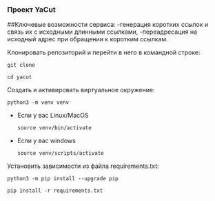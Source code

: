 ### Проект YaCut

##Ключевые возможности сервиса:
-генерация коротких ссылок и связь их с исходными длинными ссылками,
-переадресация на исходный адрес при обращении к коротким ссылкам.


Клонировать репозиторий и перейти в него в командной строке:

```
git clone 
```

```
cd yacut
```

Cоздать и активировать виртуальное окружение:

```
python3 -m venv venv
```

* Если у вас Linux/MacOS

    ```
    source venv/bin/activate
    ```

* Если у вас windows

    ```
    source venv/scripts/activate
    ```

Установить зависимости из файла requirements.txt:

```
python3 -m pip install --upgrade pip
```

```
pip install -r requirements.txt
```
